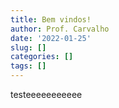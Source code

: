 ```yaml
---
title: Bem vindos!
author: Prof. Carvalho
date: '2022-01-25'
slug: []
categories: []
tags: []
---
```

testeeeeeeeeeee